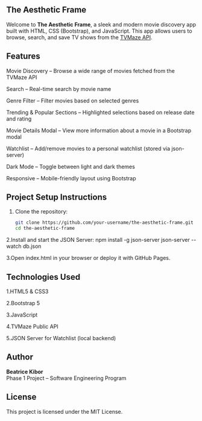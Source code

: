## The Aesthetic Frame

Welcome to **The Aesthetic Frame**, a sleek and modern movie discovery app built with HTML, CSS (Bootstrap), and JavaScript. This app allows users to browse, search, and save TV shows from the [TVMaze API](https://api.tvmaze.com/).

## Features

Movie Discovery – Browse a wide range of movies fetched from the TVMaze API

Search – Real-time search by movie name

Genre Filter – Filter movies based on selected genres

Trending & Popular Sections – Highlighted selections based on release date and rating

Movie Details Modal – View more information about a movie in a Bootstrap modal

Watchlist – Add/remove movies to a personal watchlist (stored via json-server)

Dark Mode – Toggle between light and dark themes

 Responsive – Mobile-friendly layout using Bootstrap


## Project Setup Instructions

1. Clone the repository:

   ```bash
   git clone https://github.com/your-username/the-aesthetic-frame.git
   cd the-aesthetic-frame

2.Install and start the JSON Server:
npm install -g json-server
json-server --watch db.json

3.Open index.html in your browser or deploy it with GitHub Pages.

## Technologies Used
1.HTML5 & CSS3

2.Bootstrap 5

3.JavaScript 

4.TVMaze Public API

5.JSON Server for Watchlist (local backend)

## Author

**Beatrice Kibor**  
Phase 1 Project – Software Engineering Program


## License
This project is licensed under the MIT License.
